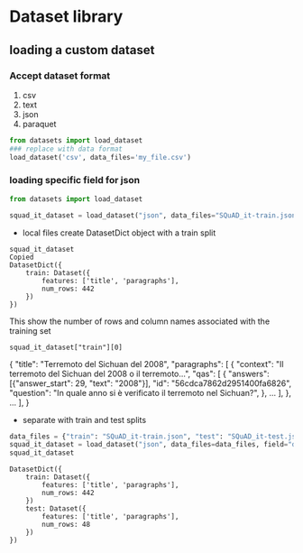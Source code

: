 # Dataset library
## loading a custom dataset
### Accept dataset format
1. csv
2. text
3. json
4. paraquet

```python
from datasets import load_dataset
### replace with data format
load_dataset('csv', data_files='my_file.csv')

```
### loading specific field for json
```python
from datasets import load_dataset

squad_it_dataset = load_dataset("json", data_files="SQuAD_it-train.json", field="data")
```
- local files create DatasetDict object with a train split

```code
squad_it_dataset
Copied
DatasetDict({
    train: Dataset({
        features: ['title', 'paragraphs'],
        num_rows: 442
    })
})
```
This show the number of rows and column names associated with the training set

```code
squad_it_dataset["train"][0]
```
{
    "title": "Terremoto del Sichuan del 2008",
    "paragraphs": [
        {
            "context": "Il terremoto del Sichuan del 2008 o il terremoto...",
            "qas": [
                {
                    "answers": [{"answer_start": 29, "text": "2008"}],
                    "id": "56cdca7862d2951400fa6826",
                    "question": "In quale anno si è verificato il terremoto nel Sichuan?",
                },
                ...
            ],
        },
        ...
    ],
}

- separate with train and test splits
```python
data_files = {"train": "SQuAD_it-train.json", "test": "SQuAD_it-test.json"}
squad_it_dataset = load_dataset("json", data_files=data_files, field="data")
squad_it_dataset
```
```code
DatasetDict({
    train: Dataset({
        features: ['title', 'paragraphs'],
        num_rows: 442
    })
    test: Dataset({
        features: ['title', 'paragraphs'],
        num_rows: 48
    })
})
```